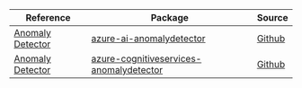 | Reference | Package | Source |
|---|---|---|
|[Anomaly Detector](ai-anomalydetector-readme.md)|[azure-ai-anomalydetector](https://pypi.org/project/azure-ai-anomalydetector)|[Github](https://github.com/Azure/azure-sdk-for-python/blob/main/sdk/anomalydetector/azure-ai-anomalydetector)|
|[Anomaly Detector](cognitiveservices-anomalydetector-readme.md)|[azure-cognitiveservices-anomalydetector](https://pypi.org/project/azure-cognitiveservices-anomalydetector)|[Github](https://github.com/Azure/azure-sdk-for-python/blob/main/sdk/cognitiveservices/azure-cognitiveservices-anomalydetector)|
